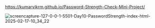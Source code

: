 https://kumarvikrm.github.io/Password-Strength-Check-Mini-Project/

![screencapture-127-0-0-1-5501-Day10-PasswordStrength-index-html-2025-02-17-10_34_22](https://github.com/user-attachments/assets/1db41592-8b77-4155-8eb7-c2dd754e1717)
